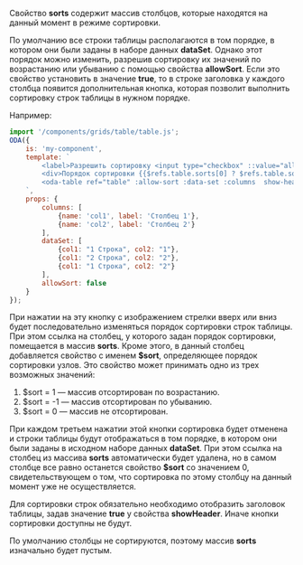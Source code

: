 Свойство **sorts** содержит массив столбцов, которые находятся на данный момент в режиме сортировки.

По умолчанию все строки таблицы располагаются в том порядке, в котором они были заданы в наборе данных **dataSet**. Однако этот порядок можно изменить, разрешив сортировку их значений по возрастанию или убыванию с помощью свойства **allowSort**. Если это свойство установить в значение **true**, то в строке заголовка у каждого столбца появится дополнительная кнопка, которая позволит выполнить сортировку строк таблицы в нужном порядке.

Например:

```javascript _run_line_edit_loadoda_[my-component.js]_h=200_
import '/components/grids/table/table.js';
ODA({
    is: 'my-component',
    template: `
        <label>Разрешить сортировку <input type="checkbox" ::value="allowSort" ></label>
        <div>Порядок сортировки {{$refs.table.sorts[0] ? $refs.table.sorts[0].$sort : 'Нет'}}</div>
        <oda-table ref="table" :allow-sort :data-set :columns  show-header row-lines col-lines auto-width></oda-table>
    `,
    props: {
        columns: [
            {name: 'col1', label: 'Столбец 1'},
            {name: 'col2', label: 'Столбец 2'}
        ],
        dataSet: [
            {col1: "1 Строка", col2: "1"},
            {col1: "2 Строка", col2: "2"},
            {col1: "1 Строка", col2: "2"}
        ],
        allowSort: false
    }
});
```

При нажатии на эту кнопку с изображением стрелки вверх или вниз будет последовательно изменяться порядок сортировки строк таблицы. При этом ссылка на столбец, у которого задан порядок сортировки, помещается в массив **sorts**. Кроме этого, в данный столбец добавляется свойство с именем **$sort**, определяющее порядок сортировки узлов. Это свойство может принимать одно из трех возможных значений:

1. $sort = 1 — массив отсортирован по возрастанию.
1. $sort = -1 — массив отсортирован по убыванию.
1. $sort = 0 — массив не отсортирован.

При каждом третьем нажатии этой кнопки сортировка будет отменена и строки таблицы будут отображаться в том порядке, в котором они были заданы в исходном наборе данных **dataSet**. При этом ссылка на столбец из массива **sorts** автоматически будет удалена, но в самом столбце все равно останется свойство **$sort** со значением 0, свидетельствующем о том, что сортировка по этому столбцу на данный момент уже не осуществляется.

Для сортировки строк обязательно необходимо отобразить заголовок таблицы, задав значение **true** у свойства **showHeader**. Иначе кнопки сортировки доступны не будут.

По умолчанию столбцы не сортируются, поэтому массив **sorts** изначально будет пустым.
